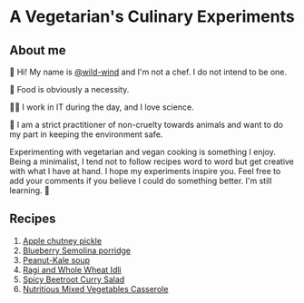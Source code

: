 # A Vegetarian's Culinary Experiments

## About me

👋 Hi! My name is [@wild-wind](https://www.instagram.com/wild.wind.557/) and I'm not a chef. I do not intend to be one.

🥗 Food is obviously a necessity.

🧑‍🔬 I work in IT during the day, and I love science.

🐾 I am a strict practitioner of non-cruelty towards animals and want to do my part in keeping the environment safe.

Experimenting with vegetarian and vegan cooking is something I enjoy. Being a minimalist, I tend not to follow recipes word to word but get creative with what I have at hand. I hope my experiments inspire you. Feel free to add your comments if you believe I could do something better. I'm still learning. 🙂

## Recipes

1. [Apple chutney pickle](recipes/apple-chutney-pickle.md)
2. [Blueberry Semolina porridge](recipes/blueberry-semolina-porridge.md)
3. [Peanut-Kale soup](recipes/peanut-kale-soup.md)
4. [Ragi and Whole Wheat Idli](recipes/ragi-wheat-idli.md)
5. [Spicy Beetroot Curry Salad](recipes/spicy-beetroot-curry.md)
6. [Nutritious Mixed Vegetables Casserole](recipes/veggie-casserole.md)
